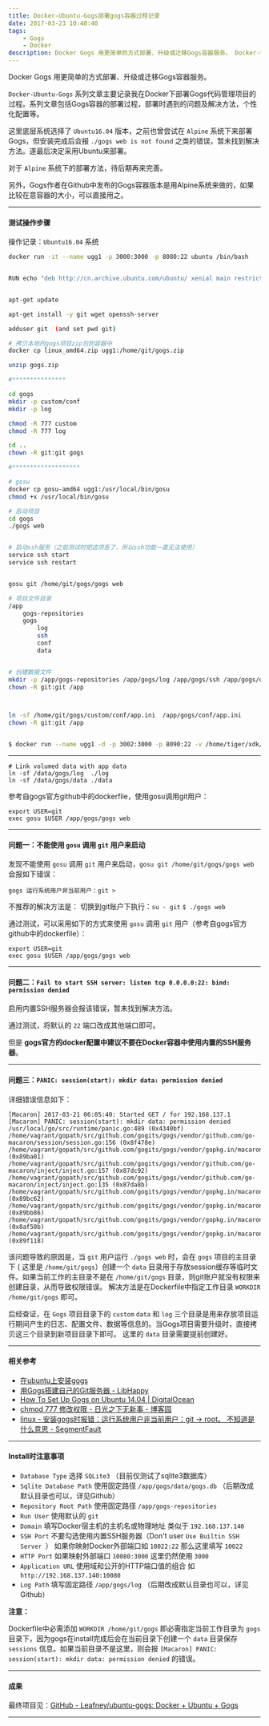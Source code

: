 ```yaml
---
title: Docker-Ubuntu-Gogs部署gogs容器过程记录
date: 2017-03-23 10:40:40
tags:
    - Gogs
    - Docker
description: Docker Gogs 用更简单的方式部署、升级或迁移Gogs容器服务。 Docker-Ubuntu-Gogs 系列文章主要记录我在Docker下部署Gogs代码管理项目的过程。系列文章包括Gogs容器的部署过程，部署时遇到的问题及解决方法，个性化配置等。
---
```


Docker Gogs 用更简单的方式部署、升级或迁移Gogs容器服务。

`Docker-Ubuntu-Gogs` 系列文章主要记录我在Docker下部署Gogs代码管理项目的过程。系列文章包括Gogs容器的部署过程，部署时遇到的问题及解决方法，个性化配置等。

这里底层系统选择了 `Ubuntu16.04` 版本，之前也曾尝试在 `Alpine` 系统下来部署Gogs，但安装完成后会报 `./gogs web is not found` 之类的错误，暂未找到解决方法。遂最后决定采用Ubuntu来部署。

对于 `Alpine` 系统下的部署方法，待后期再来完善。

另外，Gogs作者在Github中发布的Gogs容器版本是用Alpine系统来做的，如果比较在意容器的大小，可以直接用之。

***

#### 测试操作步骤

操作记录：`Ubuntu16.04` 系统

```bash
docker run -it --name ugg1 -p 3000:3000 -p 8080:22 ubuntu /bin/bash


RUN echo "deb http://cn.archive.ubuntu.com/ubuntu/ xenial main restricted universe multiverse" >> /etc/apt/sources.list


apt-get update

apt-get install -y git wget openssh-server

adduser git  (and set pwd git)

# 拷贝本地的gogs项目zip包到容器中
docker cp linux_amd64.zip ugg1:/home/git/gogs.zip

unzip gogs.zip

#***************

cd gogs
mkdir -p custom/conf
mkdir -p log

chmod -R 777 custom
chmod -R 777 log

cd ..
chown -R git:git gogs

#*******************

# gosu
docker cp gosu-amd64 ugg1:/usr/local/bin/gosu
chmod +x /usr/local/bin/gosu

# 启动项目
cd gogs
./gogs web


# 启动ssh服务（之前测试时把这项丢了，所以ssh功能一直无法使用）
service ssh start 
service ssh restart


gosu git /home/git/gogs/gogs web

# 项目文件目录
/app
	gogs-repositories
	gogs
		log
		ssh
		conf
		data


# 创建数据文件
mkdir -p /app/gogs-repositories /app/gogs/log /app/gogs/ssh /app/gogs/data /app/gogs/conf
chown -R git:git /app



ln -sf /home/git/gogs/custom/conf/app.ini  /app/gogs/conf/app.ini
chown -R git:git /app


$ docker run --name ugg1 -d -p 3002:3000 -p 8090:22 -v /home/tiger/xdk/dfile:/app gg1
```

***

```
# Link volumed data with app data
ln -sf /data/gogs/log  ./log
ln -sf /data/gogs/data ./data
```

参考自gogs官方github中的dockerfile，使用gosu调用git用户：

```
export USER=git
exec gosu $USER /app/gogs/gogs web
```

***

#### 问题一：不能使用 `gosu` 调用 `git` 用户来启动

发现不能使用 `gosu` 调用 `git` 用户来启动，`gosu git /home/git/gogs/gogs web` 会报如下错误：

```
gogs 运行系统用户非当前用户：git >
```

不推荐的解决方法是： 切换到git账户下执行：`su - git`  `$ ./gogs web`

通过测试，可以采用如下的方式来使用 `gosu` 调用 `git` 用户（参考自gogs官方github中的dockerfile）：

```
export USER=git
exec gosu $USER /app/gogs/gogs web
```

***

#### 问题二：`Fail to start SSH server: listen tcp 0.0.0.0:22: bind: permission denied`

启用内置SSH服务器会报该错误，暂未找到解决方法。

通过测试，将默认的 `22` 端口改成其他端口即可。

但是 **gogs官方的docker配置中建议不要在Docker容器中使用内置的SSH服务器**。

***

#### 问题三：`PANIC: session(start): mkdir data: permission denied`

详细错误信息如下：

```
[Macaron] 2017-03-21 06:05:40: Started GET / for 192.168.137.1
[Macaron] PANIC: session(start): mkdir data: permission denied
/usr/local/go/src/runtime/panic.go:489 (0x4340bf)
/home/vagrant/gopath/src/github.com/gogits/gogs/vendor/github.com/go-macaron/session/session.go:156 (0x8f478e)
/home/vagrant/gopath/src/github.com/gogits/gogs/vendor/gopkg.in/macaron.v1/context.go:79 (0x89ba01)
/home/vagrant/gopath/src/github.com/gogits/gogs/vendor/github.com/go-macaron/inject/inject.go:157 (0x87dc92)
/home/vagrant/gopath/src/github.com/gogits/gogs/vendor/github.com/go-macaron/inject/inject.go:135 (0x87da8b)
/home/vagrant/gopath/src/github.com/gogits/gogs/vendor/gopkg.in/macaron.v1/context.go:121 (0x89bc62)
/home/vagrant/gopath/src/github.com/gogits/gogs/vendor/gopkg.in/macaron.v1/context.go:112 (0x89bb86)
/home/vagrant/gopath/src/github.com/gogits/gogs/vendor/gopkg.in/macaron.v1/recovery.go:161 (0x8af50b)
/home/vagrant/gopath/src/github.com/gogits/gogs/vendor/gopkg.in/macaron.v1/logger.go:40 (0x89f118)
```

该问题导致的原因是，当 `git` 用户运行 `./gogs web` 时，会在 `gogs` 项目的主目录下 ( 这里是 `/home/git/gogs`）创建一个 `data` 目录用于存放session缓存等临时文件。如果当前工作的主目录不是在 `/home/git/gogs` 目录，则git账户就没有权限来创建目录，从而导致权限错误。
解决方法是在Dockerfile中指定工作目录 `WORKDIR /home/git/gogs` 即可。 

后经查证，在 `Gogs` 项目目录下的 `custom` `data` 和 `log` 三个目录是用来存放项目运行期间产生的日志、配置文件、数据等信息的。当Gogs项目需要升级时，直接拷贝这三个目录到新项目目录下即可。
这里的 `data` 目录需要提前创建好。

***

#### 相关参考

* [在ubuntu上安装gogs](http://amazingw.github.io/2016/03/22/ubuntu-with-gogs.html)
* [用Gogs搭建自己的Git服务器 - LibHappy](https://libhappy.com/2016/01/build-gogs-service/)
* [How To Set Up Gogs on Ubuntu 14.04 | DigitalOcean](https://www.digitalocean.com/community/tutorials/how-to-set-up-gogs-on-ubuntu-14-04)
* [chmod 777 修改权限 - 日光之下无新事 - 博客园](http://www.cnblogs.com/sipher/articles/2429772.html)
* [linux - 安装gogs时报错：运行系统用户非当前用户：git -&gt; root。 不知道是什么意思 - SegmentFault](https://segmentfault.com/q/1010000004608054)

***

#### Install时注意事项

* `Database Type` 选择 `SQLite3` （目前仅测试了sqlite3数据库）
* `Sqlite Database Path` 使用固定路径 `/app/gogs/data/gogs.db` （后期改成默认目录也可以，详见Github）
* `Repository Root Path` 使用固定路径 `/app/gogs-repositories`
* `Run User` 使用默认的 `git`
* `Domain` 填写Docker宿主机的主机名或物理地址 类似于 `192.168.137.140`
* `SSH Port` 不要勾选使用内置SSH服务器（Don't user `Use Builtin SSH Server
`） 如果你映射Docker外部端口如 `10022:22` 那么这里填写 `10022`
* `HTTP Port` 如果映射外部端口 `10080:3000` 这里仍然使用 `3000`
* `Application URL` 使用域和公开的HTTP端口值的组合 如 `http://192.168.137.140:10080`
* `Log Path` 填写固定路径 `/app/gogs/log`  （后期改成默认目录也可以，详见Github）


**注意：**

Dockerfile中必需添加 `WORKDIR /home/git/gogs` 即必需指定当前工作目录为 `gogs` 目录下，因为gogs在install完成后会在当前目录下创建一个 `data` 目录保存 `sessions` 信息。如果当前目录不是这里，则会报 `[Macaron] PANIC: session(start): mkdir data: permission denied` 的错误。

***

#### 成果

最终项目见：[GitHub - Leafney/ubuntu-gogs: Docker + Ubuntu + Gogs](https://github.com/Leafney/ubuntu-gogs)

***
